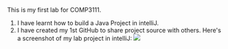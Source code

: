 This is my first lab for COMP3111. 
1. I have learnt how to build a Java Project in intelliJ. 
2. I have created my 1st GitHub to share project source with others.
Here's a screenshot of my lab project in intelliJ:
![](/Users/mindy/IdeaProjects/COMP3111LEx/src/main/java/Lab1/lab1_image.png)
